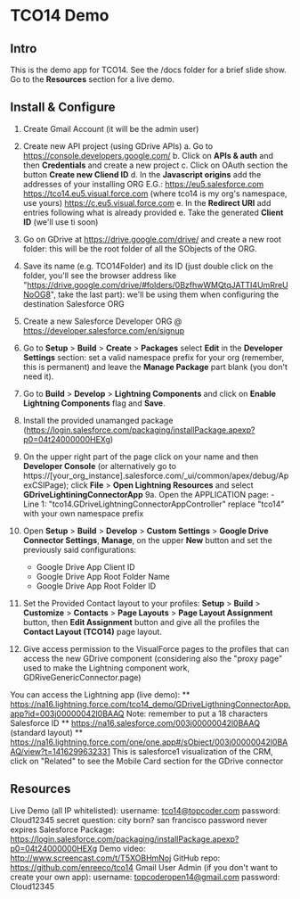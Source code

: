 TCO14 Demo
==========

Intro
-----

This is the demo app for TCO14.
See the /docs folder for a brief slide show.
Go to the **Resources** section for a live demo.

Install & Configure
-------------------

1. Create Gmail Account (it will be the admin user)

2. Create new API project (using GDrive APIs)
    a. Go to https://console.developers.google.com/
    b. Click on **APIs & auth** and then **Credentials** and create a new project
    c. Click on OAuth section the button **Create new Cliend ID**
    d. In the **Javascript origins** add the addresses of your installing ORG
        E.G.:
        https://eu5.salesforce.com
        https://tco14.eu5.visual.force.com (where tco14 is my org's namespace, use yours)
        https://c.eu5.visual.force.com
    e. In the **Redirect URI** add entries following what is already provided
    e. Take the generated **Client ID** (we'll use ti soon)

3. Go on GDrive at https://drive.google.com/drive/ and create a new root folder: this will be the root folder of all the SObjects of the ORG.

4. Save its name (e.g. TCO14Folder) and its ID (just double click on the folder, you'll see the browser address like "https://drive.google.com/drive/#folders/0BzfhwWMQtqJATTI4UmRreUNoOG8", take the last part): we'll be using them when configuring the destination Salesforce ORG

5. Create a new Salesforce Developer ORG @ https://developer.salesforce.com/en/signup

6. Go to **Setup** > **Build** > **Create** > **Packages** select **Edit** in the **Developer Settings** section: set a valid namespace prefix for your org (remember, this is permanent) and leave the **Manage Package** part blank (you don't need it).

7. Go to **Build** > **Develop** > **Lightning Components** and click on **Enable Lightning Components** flag and **Save**.

8. Install the provided unamanged package (https://login.salesforce.com/packaging/installPackage.apexp?p0=04t24000000HEXg)

9. On the upper right part of the page click on your name and then **Developer Console** (or alternatively go to https://[your_org_instance].salesforce.com/_ui/common/apex/debug/ApexCSIPage); click **File** > **Open Lightning Resources** and select **GDriveLightiningConnectorApp**
    9a. Open the APPLICATION page:
        - Line 1: "tco14.GDriveLightningConnectorAppController" replace "tco14" with your own namespace prefix

10. Open **Setup** > **Build** > **Develop** > **Custom Settings** > **Google Drive Connector Settings**, **Manage**, on the upper **New** button and set the previously said configurations:
    - Google Drive App Client ID    
    - Google Drive App Root Folder Name
    - Google Drive App Root Folder ID 

11. Set the Provided Contact layout to your profiles:
    **Setup** > **Build** > **Customize** > **Contacts** > **Page Layouts** > **Page Layout Assignment** button, then **Edit Assignment** button and give all the profiles the **Contact Layout (TCO14)** page layout.

12. Give access permission to the VisualForce pages to the profiles that can access the new GDrive component (considering also the "proxy page" used to make the Lightning component work, GDRiveGenericConnector.page)

You can access the Lightning app (live demo):
    ** https://na16.lightning.force.com/tco14_demo/GDriveLigthningConnectorApp.app?id=003j00000042l0BAAQ
        Note: remember to put a 18 characters Salesforce ID
    ** https://na16.salesforce.com/003j00000042l0BAAQ (standard layout)
    ** https://na16.lightning.force.com/one/one.app#/sObject/003j00000042l0BAAQ/view?t=1416299632331
        This is salesforce1 visualization of the CRM, click on "Related" to see the Mobile Card section for the GDrive connector


Resources
---------

Live Demo (all IP whitelisted): 
    username: tco14@topcoder.com 
    password: Cloud12345 
    secret question: city born? san francisco 
    password never expires
Salesforce Package: https://login.salesforce.com/packaging/installPackage.apexp?p0=04t24000000HEXg
Demo video: http://www.screencast.com/t/T5XOBHmNoj
GitHub repo: https://github.com/enreeco/tco14
Gmail User Admin (if you don't want to create your own app): 
    username: topcoderopen14@gmail.com 
    password: Cloud12345
